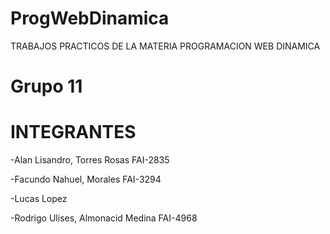 # ProgWebDinamica
TRABAJOS PRACTICOS DE LA MATERIA PROGRAMACION WEB DINAMICA 

# Grupo 11

# INTEGRANTES 

-Alan Lisandro, Torres Rosas FAI-2835

-Facundo Nahuel, Morales FAI-3294

-Lucas Lopez

-Rodrigo Ulises, Almonacid Medina FAI-4968
